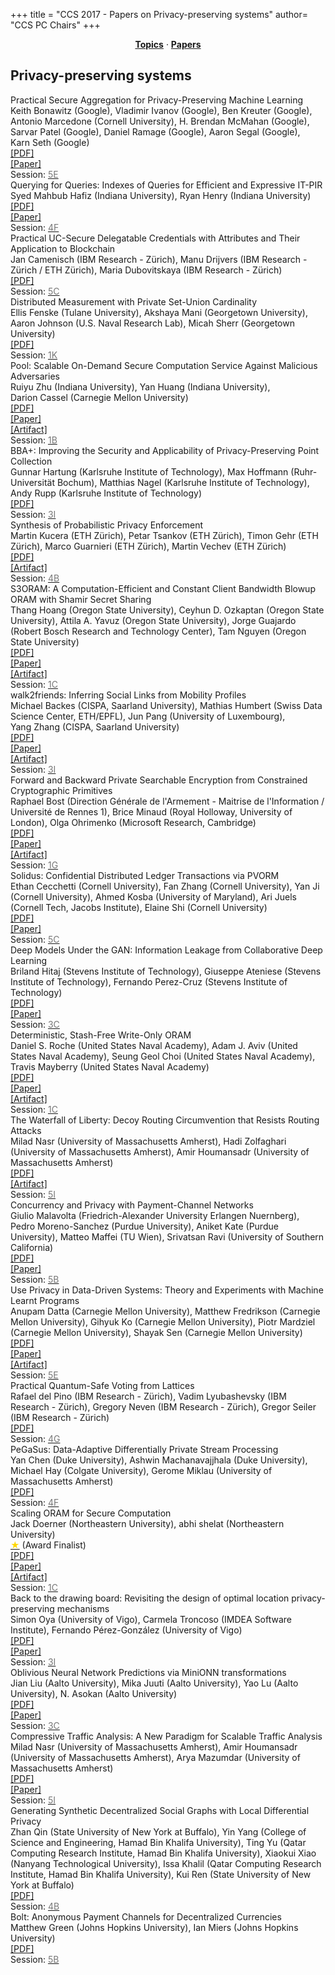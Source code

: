+++
title = "CCS 2017 - Papers on Privacy-preserving systems"
author= "CCS PC Chairs"
+++
<center><a href="/topics"><b>Topics</b></a> &middot; <a href="/papers"><b>Papers</b></a></center>
<p>
<h2>Privacy-preserving systems</h2><div class="bpaper"><span class="ptitle">Practical Secure Aggregation for Privacy-Preserving Machine Learning</span></br><div class="pblock"><span class="author">Keith&nbsp;Bonawitz</span> <span class="institution">(Google)</span>, <span class="author">Vladimir&nbsp;Ivanov</span> <span class="institution">(Google)</span>, <span class="author">Ben&nbsp;Kreuter</span> <span class="institution">(Google)</span>, <span class="author">Antonio&nbsp;Marcedone</span> <span class="institution">(Cornell University)</span>, <span class="author">H.&nbsp;Brendan&nbsp;McMahan</span> <span class="institution">(Google)</span>, <span class="author">Sarvar&nbsp;Patel</span> <span class="institution">(Google)</span>, <span class="author">Daniel&nbsp;Ramage</span> <span class="institution">(Google)</span>, <span class="author">Aaron&nbsp;Segal</span> <span class="institution">(Google)</span>, <span class="author">Karn&nbsp;Seth</span> <span class="institution">(Google)</span><br><div class="pextra"><a href="https://acmccs.github.io/papers/p1175-bonawitzA.pdf">[PDF]</a><br><a href="https://eprint.iacr.org/2017/281.pdf">[Paper]</a><br>Session: <a href="/session-E5"><font color="#777">5E</font></a></div></div></div><div class="bpaper"><span class="ptitle">Querying for Queries: Indexes of Queries for Efficient and Expressive IT-PIR</span></br><div class="pblock"><span class="author">Syed&nbsp;Mahbub&nbsp;Hafiz</span> <span class="institution">(Indiana University)</span>, <span class="author">Ryan&nbsp;Henry</span> <span class="institution">(Indiana University)</span><br><div class="pextra"><a href="https://acmccs.github.io/papers/p1361-hafizA.pdf">[PDF]</a><br><a href="https://eprint.iacr.org/2017/825">[Paper]</a><br>Session: <a href="/session-F4"><font color="#777">4F</font></a></div></div></div><div class="bpaper"><span class="ptitle">Practical UC-Secure Delegatable Credentials with Attributes and Their Application to Blockchain</span></br><div class="pblock"><span class="author">Jan&nbsp;Camenisch</span> <span class="institution">(IBM Research - Z&uuml;rich)</span>, <span class="author">Manu&nbsp;Drijvers</span> <span class="institution">(IBM Research - Z&uuml;rich / ETH Z&uuml;rich)</span>, <span class="author">Maria&nbsp;Dubovitskaya</span> <span class="institution">(IBM Research - Z&uuml;rich)</span><br><div class="pextra"><a href="https://acmccs.github.io/papers/p683-camenischA.pdf">[PDF]</a><br>Session: <a href="/session-C5"><font color="#777">5C</font></a></div></div></div><div class="bpaper"><span class="ptitle">Distributed Measurement with Private Set-Union Cardinality</span></br><div class="pblock"><span class="author">Ellis&nbsp;Fenske</span> <span class="institution">(Tulane University)</span>, <span class="author">Akshaya&nbsp;Mani</span> <span class="institution">(Georgetown University)</span>, <span class="author">Aaron&nbsp;Johnson</span> <span class="institution">(U.S. Naval Research Lab)</span>, <span class="author">Micah&nbsp;Sherr</span> <span class="institution">(Georgetown University)</span><br><div class="pextra"><a href="https://acmccs.github.io/papers/p2277-agrawalAT3.pdf">[PDF]</a><br>Session: <a href="/session-K1"><font color="#777">1K</font></a></div></div></div><div class="bpaper"><span class="ptitle">Pool: Scalable On-Demand Secure Computation Service Against Malicious Adversaries</span></br><div class="pblock"><span class="author">Ruiyu&nbsp;Zhu</span> <span class="institution">(Indiana University)</span>, <span class="author">Yan&nbsp;Huang</span> <span class="institution">(Indiana University)</span>, <span class="author">Darion&nbsp;Cassel</span> <span class="institution">(Carnegie Mellon University)</span><br><div class="pextra"><a href="https://acmccs.github.io/papers/p245-zhuA.pdf">[PDF]</a><br><a href="https://homes.soic.indiana.edu/yh33/mypub/pool.pdf">[Paper]</a><br><a href="https://github.com/jimu-pool/">[Artifact]</a><br>Session: <a href="/session-B1"><font color="#777">1B</font></a></div></div></div><div class="bpaper"><span class="ptitle">BBA+: Improving the Security and Applicability of Privacy-Preserving Point Collection</span></br><div class="pblock"><span class="author">Gunnar&nbsp;Hartung</span> <span class="institution">(Karlsruhe Institute of Technology)</span>, <span class="author">Max&nbsp;Hoffmann</span> <span class="institution">(Ruhr-Universit&auml;t Bochum)</span>, <span class="author">Matthias&nbsp;Nagel</span> <span class="institution">(Karlsruhe Institute of Technology)</span>, <span class="author">Andy&nbsp;Rupp</span> <span class="institution">(Karlsruhe Institute of Technology)</span><br><div class="pextra"><a href="https://acmccs.github.io/papers/p1925-hartungA.pdf">[PDF]</a><br>Session: <a href="/session-I3"><font color="#777">3I</font></a></div></div></div><div class="bpaper"><span class="ptitle">Synthesis of Probabilistic Privacy Enforcement</span></br><div class="pblock"><span class="author">Martin&nbsp;Kucera</span> <span class="institution">(ETH Z&uuml;rich)</span>, <span class="author">Petar&nbsp;Tsankov</span> <span class="institution">(ETH Z&uuml;rich)</span>, <span class="author">Timon&nbsp;Gehr</span> <span class="institution">(ETH Z&uuml;rich)</span>, <span class="author">Marco&nbsp;Guarnieri</span> <span class="institution">(ETH Z&uuml;rich)</span>, <span class="author">Martin&nbsp;Vechev</span> <span class="institution">(ETH Z&uuml;rich)</span><br><div class="pextra"><a href="https://acmccs.github.io/papers/p391-kuceraA.pdf">[PDF]</a><br><a href="http://www.srl.inf.ethz.ch/probabilistic-security">[Artifact]</a><br>Session: <a href="/session-B4"><font color="#777">4B</font></a></div></div></div><div class="bpaper"><span class="ptitle">S3ORAM: A Computation-Efficient and Constant Client Bandwidth Blowup ORAM with Shamir Secret Sharing</span></br><div class="pblock"><span class="author">Thang&nbsp;Hoang</span> <span class="institution">(Oregon State University)</span>, <span class="author">Ceyhun&nbsp;D.&nbsp;Ozkaptan</span> <span class="institution">(Oregon State University)</span>, <span class="author">Attila&nbsp;A.&nbsp;Yavuz</span> <span class="institution">(Oregon State University)</span>, <span class="author">Jorge&nbsp;Guajardo</span> <span class="institution">(Robert Bosch Research and Technology Center)</span>, <span class="author">Tam&nbsp;Nguyen</span> <span class="institution">(Oregon State University)</span><br><div class="pextra"><a href="https://acmccs.github.io/papers/p491-hoangA.pdf">[PDF]</a><br><a href="https://eprint.iacr.org/2017/819">[Paper]</a><br><a href="https://github.com/thanghoang/S3ORAM">[Artifact]</a><br>Session: <a href="/session-C1"><font color="#777">1C</font></a></div></div></div><div class="bpaper"><span class="ptitle">walk2friends: Inferring Social Links from Mobility Profiles</span></br><div class="pblock"><span class="author">Michael&nbsp;Backes</span> <span class="institution">(CISPA, Saarland University)</span>, <span class="author">Mathias&nbsp;Humbert</span> <span class="institution">(Swiss Data Science Center, ETH/EPFL)</span>, <span class="author">Jun&nbsp;Pang</span> <span class="institution">(University of Luxembourg)</span>, <span class="author">Yang&nbsp;Zhang</span> <span class="institution">(CISPA, Saarland University)</span><br><div class="pextra"><a href="https://acmccs.github.io/papers/p1943-backesA.pdf">[PDF]</a><br><a href="https://arxiv.org/abs/1708.08221">[Paper]</a><br><a href="https://github.com/yangzhangalmo/walk2friends">[Artifact]</a><br>Session: <a href="/session-I3"><font color="#777">3I</font></a></div></div></div><div class="bpaper"><span class="ptitle">Forward and Backward Private Searchable Encryption from Constrained Cryptographic Primitives</span></br><div class="pblock"><span class="author">Raphael&nbsp;Bost</span> <span class="institution">(Direction G&eacute;n&eacute;rale de l'Armement - Maitrise de l'Information / Universit&eacute;&nbsp;de Rennes 1)</span>, <span class="author">Brice&nbsp;Minaud</span> <span class="institution">(Royal Holloway, University of London)</span>, <span class="author">Olga&nbsp;Ohrimenko</span> <span class="institution">(Microsoft Research, Cambridge)</span><br><div class="pextra"><a href="https://acmccs.github.io/papers/p1465-bostA.pdf">[PDF]</a><br><a href="https://eprint.iacr.org/2017/805">[Paper]</a><br><a href="https://github.com/OpenSSE/opensse-schemes">[Artifact]</a><br>Session: <a href="/session-G1"><font color="#777">1G</font></a></div></div></div><div class="bpaper"><span class="ptitle">Solidus: Confidential Distributed Ledger Transactions via PVORM</span></br><div class="pblock"><span class="author">Ethan&nbsp;Cecchetti</span> <span class="institution">(Cornell University)</span>, <span class="author">Fan&nbsp;Zhang</span> <span class="institution">(Cornell University)</span>, <span class="author">Yan&nbsp;Ji</span> <span class="institution">(Cornell University)</span>, <span class="author">Ahmed&nbsp;Kosba</span> <span class="institution">(University of Maryland)</span>, <span class="author">Ari&nbsp;Juels</span> <span class="institution">(Cornell Tech, Jacobs Institute)</span>, <span class="author">Elaine&nbsp;Shi</span> <span class="institution">(Cornell University)</span><br><div class="pextra"><a href="https://acmccs.github.io/papers/p701-cecchettiA.pdf">[PDF]</a><br><a href="https://eprint.iacr.org/2017/317.pdf">[Paper]</a><br>Session: <a href="/session-C5"><font color="#777">5C</font></a></div></div></div><div class="bpaper"><span class="ptitle">Deep Models Under the GAN: Information Leakage from Collaborative Deep Learning</span></br><div class="pblock"><span class="author">Briland&nbsp;Hitaj</span> <span class="institution">(Stevens Institute of Technology)</span>, <span class="author">Giuseppe&nbsp;Ateniese</span> <span class="institution">(Stevens Institute of Technology)</span>, <span class="author">Fernando&nbsp;Perez-Cruz</span> <span class="institution">(Stevens Institute of Technology)</span><br><div class="pextra"><a href="https://acmccs.github.io/papers/p603-hitajA.pdf">[PDF]</a><br><a href="https://arxiv.org/abs/1702.07464">[Paper]</a><br>Session: <a href="/session-C3"><font color="#777">3C</font></a></div></div></div><div class="bpaper"><span class="ptitle">Deterministic, Stash-Free Write-Only ORAM</span></br><div class="pblock"><span class="author">Daniel&nbsp;S.&nbsp;Roche</span> <span class="institution">(United States Naval Academy)</span>, <span class="author">Adam&nbsp;J.&nbsp;Aviv</span> <span class="institution">(United States Naval Academy)</span>, <span class="author">Seung&nbsp;Geol&nbsp;Choi</span> <span class="institution">(United States Naval Academy)</span>, <span class="author">Travis&nbsp;Mayberry</span> <span class="institution">(United States Naval Academy)</span><br><div class="pextra"><a href="https://acmccs.github.io/papers/p507-rocheA.pdf">[PDF]</a><br><a href="https://arxiv.org/abs/1706.03827">[Paper]</a><br><a href="https://github.com/dsroche/detworam">[Artifact]</a><br>Session: <a href="/session-C1"><font color="#777">1C</font></a></div></div></div><div class="bpaper"><span class="ptitle">The Waterfall of Liberty: Decoy Routing Circumvention that Resists Routing Attacks</span></br><div class="pblock"><span class="author">Milad&nbsp;Nasr</span> <span class="institution">(University of Massachusetts Amherst)</span>, <span class="author">Hadi&nbsp;Zolfaghari</span> <span class="institution">(University of Massachusetts Amherst)</span>, <span class="author">Amir&nbsp;Houmansadr</span> <span class="institution">(University of Massachusetts Amherst)</span><br><div class="pextra"><a href="https://acmccs.github.io/papers/p2037-nasrA.pdf">[PDF]</a><br><a href="https://github.com/SPIN-UMass/waterfall">[Artifact]</a><br>Session: <a href="/session-I5"><font color="#777">5I</font></a></div></div></div><div class="bpaper"><span class="ptitle">Concurrency and Privacy with Payment-Channel Networks</span></br><div class="pblock"><span class="author">Giulio&nbsp;Malavolta</span> <span class="institution">(Friedrich-Alexander University Erlangen Nuernberg)</span>, <span class="author">Pedro&nbsp;Moreno-Sanchez</span> <span class="institution">(Purdue University)</span>, <span class="author">Aniket&nbsp;Kate</span> <span class="institution">(Purdue University)</span>, <span class="author">Matteo&nbsp;Maffei</span> <span class="institution">(TU Wien)</span>, <span class="author">Srivatsan&nbsp;Ravi</span> <span class="institution">(University of Southern California)</span><br><div class="pextra"><a href="https://acmccs.github.io/papers/p455-malavoltaA.pdf">[PDF]</a><br><a href="https://eprint.iacr.org/2017/820.pdf">[Paper]</a><br>Session: <a href="/session-B5"><font color="#777">5B</font></a></div></div></div><div class="bpaper"><span class="ptitle">Use Privacy in Data-Driven Systems: Theory and Experiments with Machine Learnt Programs</span></br><div class="pblock"><span class="author">Anupam&nbsp;Datta</span> <span class="institution">(Carnegie Mellon University)</span>, <span class="author">Matthew&nbsp;Fredrikson</span> <span class="institution">(Carnegie Mellon University)</span>, <span class="author">Gihyuk&nbsp;Ko</span> <span class="institution">(Carnegie Mellon University)</span>, <span class="author">Piotr&nbsp;Mardziel</span> <span class="institution">(Carnegie Mellon University)</span>, <span class="author">Shayak&nbsp;Sen</span> <span class="institution">(Carnegie Mellon University)</span><br><div class="pextra"><a href="https://acmccs.github.io/papers/p1193-dattaA.pdf">[PDF]</a><br><a href="https://arxiv.org/abs/1705.07807">[Paper]</a><br><a href="https://github.com/cmu-transparency/artifact-proxyuse-ccs2017">[Artifact]</a><br>Session: <a href="/session-E5"><font color="#777">5E</font></a></div></div></div><div class="bpaper"><span class="ptitle">Practical Quantum-Safe Voting from Lattices</span></br><div class="pblock"><span class="author">Rafael&nbsp;del&nbsp;Pino</span> <span class="institution">(IBM Research - Z&uuml;rich)</span>, <span class="author">Vadim&nbsp;Lyubashevsky</span> <span class="institution">(IBM Research - Z&uuml;rich)</span>, <span class="author">Gregory&nbsp;Neven</span> <span class="institution">(IBM Research - Z&uuml;rich)</span>, <span class="author">Gregor&nbsp;Seiler</span> <span class="institution">(IBM Research - Z&uuml;rich)</span><br><div class="pextra"><a href="https://acmccs.github.io/papers/p1565-del-pinoA.pdf">[PDF]</a><br>Session: <a href="/session-G4"><font color="#777">4G</font></a></div></div></div><div class="bpaper"><span class="ptitle">PeGaSus: Data-Adaptive Differentially Private Stream Processing</span></br><div class="pblock"><span class="author">Yan&nbsp;Chen</span> <span class="institution">(Duke University)</span>, <span class="author">Ashwin&nbsp;Machanavajjhala</span> <span class="institution">(Duke University)</span>, <span class="author">Michael&nbsp;Hay</span> <span class="institution">(Colgate University)</span>, <span class="author">Gerome&nbsp;Miklau</span> <span class="institution">(University of Massachusetts Amherst)</span><br><div class="pextra"><a href="https://acmccs.github.io/papers/p1375-chenA.pdf">[PDF]</a><br>Session: <a href="/session-F4"><font color="#777">4F</font></a></div></div></div><div class="bpaper"><span class="ptitle">Scaling ORAM for Secure Computation</span></br><div class="pblock"><span class="author">Jack&nbsp;Doerner</span> <span class="institution">(Northeastern University)</span>, <span class="author">abhi&nbsp;shelat</span> <span class="institution">(Northeastern University)</span><br><div class="pextra"><a href="/finalists"><font color="#FFD700">&#9733;</font></a> (Award Finalist)<br><a href="https://acmccs.github.io/papers/p523-doernerA.pdf">[PDF]</a><br><a href="https://eprint.iacr.org/2017/827">[Paper]</a><br><a href="https://gitlab.com/neucrypt/floram">[Artifact]</a><br>Session: <a href="/session-C1"><font color="#777">1C</font></a></div></div></div><div class="bpaper"><span class="ptitle">Back to the drawing board: Revisiting the design of optimal location privacy-preserving mechanisms</span></br><div class="pblock"><span class="author">Simon&nbsp;Oya</span> <span class="institution">(University of Vigo)</span>, <span class="author">Carmela&nbsp;Troncoso</span> <span class="institution">(IMDEA Software Institute)</span>, <span class="author">Fernando P&eacute;rez-Gonz&aacute;lez</span> <span class="institution">(University of Vigo)</span><br><div class="pextra"><a href="https://acmccs.github.io/papers/p1959-oyaA.pdf">[PDF]</a><br><a href="https://arxiv.org/abs/1705.08779">[Paper]</a><br>Session: <a href="/session-I3"><font color="#777">3I</font></a></div></div></div><div class="bpaper"><span class="ptitle">Oblivious Neural Network Predictions via MiniONN transformations</span></br><div class="pblock"><span class="author">Jian&nbsp;Liu</span> <span class="institution">(Aalto University)</span>, <span class="author">Mika&nbsp;Juuti</span> <span class="institution">(Aalto University)</span>, <span class="author">Yao&nbsp;Lu</span> <span class="institution">(Aalto University)</span>, <span class="author">N.&nbsp;Asokan</span> <span class="institution">(Aalto University)</span><br><div class="pextra"><a href="https://acmccs.github.io/papers/p619-liuA.pdf">[PDF]</a><br><a href="https://eprint.iacr.org/2017/452">[Paper]</a><br>Session: <a href="/session-C3"><font color="#777">3C</font></a></div></div></div><div class="bpaper"><span class="ptitle">Compressive Traffic Analysis: A New Paradigm for Scalable Traffic Analysis</span></br><div class="pblock"><span class="author">Milad&nbsp;Nasr</span> <span class="institution">(University of Massachusetts Amherst)</span>, <span class="author">Amir&nbsp;Houmansadr</span> <span class="institution">(University of Massachusetts Amherst)</span>, <span class="author">Arya&nbsp;Mazumdar</span> <span class="institution">(University of Massachusetts Amherst)</span><br><div class="pextra"><a href="https://acmccs.github.io/papers/p2053-nasrA.pdf">[PDF]</a><br><a href="http://people.cs.umass.edu/~milad/papers/compress_CCS.pdf">[Paper]</a><br>Session: <a href="/session-I5"><font color="#777">5I</font></a></div></div></div><div class="bpaper"><span class="ptitle">Generating Synthetic Decentralized Social Graphs with Local Differential Privacy</span></br><div class="pblock"><span class="author">Zhan&nbsp;Qin</span> <span class="institution">(State University of New York at Buffalo)</span>, <span class="author">Yin&nbsp;Yang</span> <span class="institution">(College of Science and Engineering, Hamad Bin Khalifa University)</span>, <span class="author">Ting&nbsp;Yu</span> <span class="institution">(Qatar Computing Research Institute, Hamad Bin Khalifa University)</span>, <span class="author">Xiaokui&nbsp;Xiao</span> <span class="institution">(Nanyang Technological University)</span>, <span class="author">Issa&nbsp;Khalil</span> <span class="institution">(Qatar Computing Research Institute, Hamad Bin Khalifa University)</span>, <span class="author">Kui&nbsp;Ren</span> <span class="institution">(State University of New York at Buffalo)</span><br><div class="pextra"><a href="https://acmccs.github.io/papers/p425-qinAemb.pdf">[PDF]</a><br>Session: <a href="/session-B4"><font color="#777">4B</font></a></div></div></div><div class="bpaper"><span class="ptitle">Bolt: Anonymous Payment Channels for Decentralized Currencies</span></br><div class="pblock"><span class="author">Matthew&nbsp;Green</span> <span class="institution">(Johns Hopkins University)</span>, <span class="author">Ian&nbsp;Miers</span> <span class="institution">(Johns Hopkins University)</span><br><div class="pextra"><a href="https://acmccs.github.io/papers/p473-greenA.pdf">[PDF]</a><br>Session: <a href="/session-B5"><font color="#777">5B</font></a></div></div></div>
